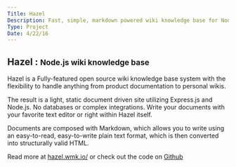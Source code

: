 ```yaml
---
Title: Hazel
Description: Fast, simple, markdown powered wiki knowledge base for Node.js
Type: Project
Date: 4/22/16
---
```


<article class="content">

# Hazel : <small>Node.js wiki knowledge base</small>

Hazel is a Fully-featured open source wiki knowledge base system with the flexibility to handle anything from product documentation to personal wikis.

The result is a light, static document driven site utilizing Express.js and Node.js. No databases or complex integrations. Write your documents with your favorite text editor or right within Hazel itself.

Documents are composed with Markdown, which allows you to write using an easy-to-read, easy-to-write plain text format, which is then converted into structurally valid HTML.

Read more at [hazel.wmk.io/](http://hazel.wmk.io/) or check out the code on [Github](https://github.com/wkallhof/hazel)
</article>